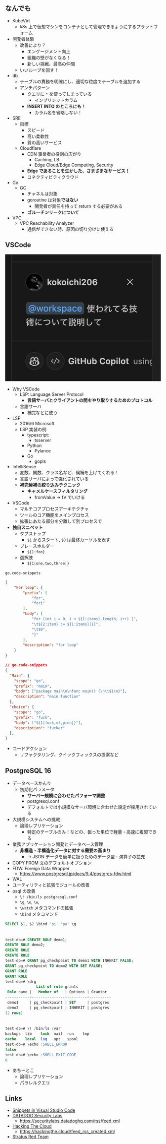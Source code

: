 ## なんでも

- KubeVirt
  - k8s 上で仮想マシンをコンテナとして管理できるようにするプラットフォーム
- 開発者体験
  - 改善により？
    - エンゲージメント向上
    - 組織の壁がなくなる！
    - 新しい挑戦、最高の仲間
  - いいループを回す！
- db
  - テーブルの責務を明確にし、適切な粒度でテーブルを追加する
  - アンチパターン
    - クエリに `*` を使ってしまっている
      - インプリシットカラム
    - **INSERT INTO のところにも！**
      - カラム名を省略しない！
- SRE
  - 目標
    - スピード
    - 高い柔軟性
    - 質の高いサービス
  - Cloudflare
    - CDN 事業者の役割の広がり
      - Caching, LB..
      - Edge Cloud/Edge Computing, Security
    - **Edge であることを生かした、さまざまなサービス！**
    - コネクティビティクラウド
- Go
  - GC
    - チャネルは対象
    - goroutine は対象**ではない**
      - 開発者が責任を持って return する必要がある
    - **ゴルーチンリークについて**
- VPC
  - VPC Reachability Analyzer
    - 通信ができない時、原因の切り分けに使える

## VSCode

![](./img/copilot_chat_1.png)

- Why VSCode
  - LSP: Language Server Protocol
    - **言語サーバとクライアントの間をやり取りするためのプロトコル**
  - 言語サーバ
    - 補完などに使う
- LSP
  - 2016/6 Microsoft
  - LSP 実装の例
    - typescript:
      - tsserver
    - Python
      - Pylance
    - Go
      - gopls
- IntelliSense
  - 変数、関数、クラス名など、候補を上げてくれる！
  - 言語サーバによって強化されている
  - **補完候補の絞り込みテクニック**
    - **キャメルケースフィルタリング**
      - fromValue -> fV でいける
- VSCode
  - マルチコアプロセスアーキテクチャ
  - ツールのコア機能をメインプロセス
  - 拡張にあたる部分を分離して別プロセスで
- **独自スニペット**
  - タブストップ
    - `$1` からスタート, `$0` は最終カーソルを表す
  - プレースホルダー
    - `${1:foo}`
  - 選択肢
    - `${1|one,two,three|}`

`go.code-snippets`

``` json
{
    "For loop": {
        "prefix": [
            "for",
            "fori"
        ],
        "body": [
            "for (int i = 0; i < ${1:items}.length; i++) {",
            "\t${2:item} := ${1:items}[i]",
            "\t$0",
            "}"
        ],
        "description": "for loop"
    }
}
```

``` json
// go.code-snippets
{
  "Main": {
    "scope": "go",
    "prefix": "main",
    "body": ["package main\n\nfunc main() {\n\t$1\n}"],
    "description": "main function"
  },
  "choice": {
    "scope": "go",
    "prefix": "fuck",
    "body": ["${1|fuck,mf,pien|}"],
    "description": "fucker"
  },
}
```

- コードアクション
  - リファクタリング、クイックフィックスの提案など

## PostgreSQL 16

- データベースかんり
  - 初期化パラメータ
    - **サーバー規模に合わせたパフォーマ調整**
    - postgresql.conf
    - デフォルトでは小規模なサーバ環境に合わせた設定が採用されている
- 大規模システムへの挑戦
  - 論理レプリケーション
    - 特定のテーブルのみ！などの、狙った単位で軽量・高速に複製できる
- 業務アプリケーション開発とデータベース管理
  - **非構造・半構造化データに対する需要の高まり**
    - → JSON データを簡単に扱うためのデータ型・演算子の拡充
- COPY FROM 文のデフォルトオプション
- FDW: Foreign Data Wrapper
  - https://www.postgresql.jp/docs/9.4/postgres-fdw.html
- WAL
- ユーティリティと拡張モジュールの改善
- psql の改善
  - `\! /bin/ls postgresql.conf`
  - `\g`, `\o`, `\w`,
  - `\watch` メタコマンドの拡張
  - `\bind` メタコマンド

``` sql
SELECT $1, $2 \bind 'pi' 'pa' \g


test-db=# CREATE ROLE demo1;
CREATE ROLE demo2;
CREATE ROLE
CREATE ROLE
test-db=# GRANT pg_checkpoint TO demo1 WITH INHERIT FALSE;
GRANT pg_checkpoint TO demo2 WITH SET FALSE;
GRANT ROLE
GRANT ROLE
test-db=# \drg
              List of role grants
 Role name |   Member of   | Options | Grantor  
-----------+---------------+---------+----------
 demo1     | pg_checkpoint | SET     | postgres
 demo2     | pg_checkpoint | INHERIT | postgres
(2 rows)


test-db=# \! /bin/ls /var
backups  lib    lock  mail  run    tmp
cache    local  log   opt   spool
test-db=# \echo :SHELL_ERROR
false
test-db=# \echo :SHELL_EXIT_CODE
0
```

- あちーとこ
  - 論理レプリケーション
  - パラレルクエリ

## Links

- [Snippets in Visual Studio Code](https://code.visualstudio.com/docs/editor/userdefinedsnippets)
- [DATADOG Security Labs](https://securitylabs.datadoghq.com/)
  - https://securitylabs.datadoghq.com/rss/feed.xml
- [Hacking The Cloud](https://hackingthe.cloud/)
  - https://hackingthe.cloud/feed_rss_created.xml
- [Stratus Red Team](https://stratus-red-team.cloud/)
